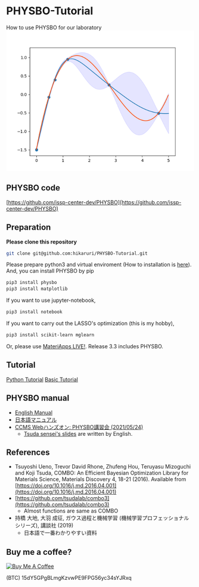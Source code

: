 # PHYSBO-Tutorial
How to use PHYSBO for our laboratory
![BO_sample](./BO_sample.png)
## PHYSBO code
[https://github.com/issp-center-dev/PHYSBO](https://github.com/issp-center-dev/PHYSBO)
## Preparation
**Please clone this repository**
```bash
git clone git@github.com:hikaruri/PHYSBO-Tutorial.git
```
Please prepare python3 and virtual enviroment (How to installation is [here](https://github.com/hikaruri/DFT_startup/blob/main/setup/minimum.md)). 
And, you can install PHYSBO by pip
```bash
pip3 install physbo
pip3 install matplotlib
```
If you want to use jupyter-notebook,
```bash
pip3 install notebook
```
If you want to carry out the LASSO's optimization (this is my hobby),
```bash
pip3 install scikit-learn mglearn
```
Or, please use [MateriApps LIVE!](http://cmsi.github.io/MateriAppsLive/). Release 3.3 includes PHYSBO.
## Tutorial
[Python Tutorial](./PythonTutorial/README.md)
[Basic Tutorial](./Basic/README.md)

## PHYSBO manual
- [English Manual](https://issp-center-dev.github.io/PHYSBO/manual/master/en/index.html)
- [日本語マニュアル](https://issp-center-dev.github.io/PHYSBO/manual/master/ja/index.html)
- [CCMS Webハンズオン: PHYSBO講習会 (2021/05/24)](https://www.pasums.issp.u-tokyo.ac.jp/physbo/doc/paper)
  - [Tsuda sensei's slides](https://www.pasums.issp.u-tokyo.ac.jp/physbo/wp-content/uploads/sites/12/2021/05/20210524_physbo_guidance.pdf) are written by English.
## References
- Tsuyoshi Ueno, Trevor David Rhone, Zhufeng Hou, Teruyasu Mizoguchi and Koji Tsuda, COMBO: An Efficient Bayesian Optimization Library for Materials Science, Materials Discovery 4, 18-21 (2016). Available from [https://doi.org/10.1016/j.md.2016.04.001](https://doi.org/10.1016/j.md.2016.04.001)
- [https://github.com/tsudalab/combo3](https://github.com/tsudalab/combo3)
  - Almost functions are same as COMBO
- 持橋 大地, 大羽 成征, ガウス過程と機械学習 (機械学習プロフェッショナルシリーズ), 講談社 (2019)
  - 日本語で一番わかりやすい資料
## Buy me a coffee?
<a href="https://www.buymeacoffee.com/hikaruri" target="_blank"><img src="https://cdn.buymeacoffee.com/buttons/v2/default-yellow.png" alt="Buy Me A Coffee" width="180" height="50" ></a>

(BTC) 15dY5GPgBLmgKzvwPE9FPG56yc34sYJRxq
